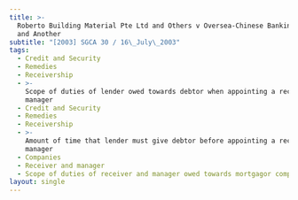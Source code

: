```yaml
---
title: >-
  Roberto Building Material Pte Ltd and Others v Oversea-Chinese Banking Corp
  and Another
subtitle: "[2003] SGCA 30 / 16\_July\_2003"
tags:
  - Credit and Security
  - Remedies
  - Receivership
  - >-
    Scope of duties of lender owed towards debtor when appointing a receiver and
    manager
  - Credit and Security
  - Remedies
  - Receivership
  - >-
    Amount of time that lender must give debtor before appointing a receiver and
    manager
  - Companies
  - Receiver and manager
  - Scope of duties of receiver and manager owed towards mortgagor company
layout: single
---
```



